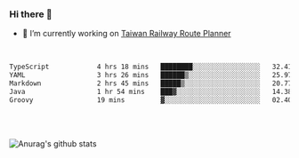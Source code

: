 ### Hi there 👋

- 🔭 I’m currently working on [Taiwan Railway Route Planner](https://github.com/Taiwan-Railway-Route-Planner)

<br/>

<!--START_SECTION:waka-->

```txt
TypeScript            4 hrs 18 mins   ████████░░░░░░░░░░░░░░░░░   32.41 %
YAML                  3 hrs 26 mins   ██████▒░░░░░░░░░░░░░░░░░░   25.97 %
Markdown              2 hrs 45 mins   █████▒░░░░░░░░░░░░░░░░░░░   20.77 %
Java                  1 hr 54 mins    ███▓░░░░░░░░░░░░░░░░░░░░░   14.38 %
Groovy                19 mins         ▓░░░░░░░░░░░░░░░░░░░░░░░░   02.40 %
```

<!--END_SECTION:waka-->

<br/>
<br/>

![Anurag's github stats](https://github-readme-stats.vercel.app/api?username=DepickereSven&show_icons=true&theme=tokyonight)



<!--
**DepickereSven/DepickereSven** is a ✨ _special_ ✨ repository because its `README.md` (this file) appears on your GitHub profile.

Here are some ideas to get you started:

- 🔭 I’m currently working on ...
- 🌱 I’m currently learning ...
- 👯 I’m looking to collaborate on ...
- 🤔 I’m looking for help with ...
- 💬 Ask me about ...
- 📫 How to reach me: ...
- 😄 Pronouns: ...
- ⚡ Fun fact: ...
-->
